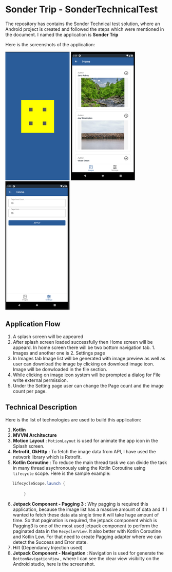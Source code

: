 # Sonder Trip - SonderTechnicalTest

The repository has contains the Sonder Technical test solution, where an Android project is created and followed the steps which were mentioned in the document. I named the application is <b>Sonder Trip</b> 

Here is the screenshots of the application:

<img src="https://github.com/aliahmedbd/MonsterLabTechnicalTest/blob/main/Screenshot%202021-11-24%20at%202.34.00%20PM.png" alt="" data-canonical-src="https://github.com/aliahmedbd/MonsterLabTechnicalTest/blob/main/Screenshot%202021-11-24%20at%202.34.00%20PM.png" width="200" height="400" />  <img src="https://github.com/aliahmedbd/MonsterLabTechnicalTest/blob/main/Screenshot%202021-11-24%20at%202.20.39%20PM.png" alt="" data-canonical-src="https://github.com/aliahmedbd/MonsterLabTechnicalTest/blob/main/Screenshot%202021-11-24%20at%202.20.39%20PM.png" width="200" height="400" />  <img src="https://github.com/aliahmedbd/MonsterLabTechnicalTest/blob/main/Screenshot%202021-11-24%20at%202.20.49%20PM.png" alt="" data-canonical-src="https://github.com/aliahmedbd/MonsterLabTechnicalTest/blob/main/Screenshot%202021-11-24%20at%202.20.49%20PM.png" width="200" height="400" />  

## Application Flow

1. A splash screen will be appeared
2. After splash screen loaded successfully then Home screen will be appeard. In home screen there will be two bottom navigation tab. 1. Images and another one is 2. Settings page
3. In Images tab Image list will be generated with image preview as well as user can download the image by clicking on download image icon. Image will be donwloaded in the file section.
4. While clicking on image icon system will be prompted a dialog for File write external permission.
5. Under the Setting page user can change the Page count and the image count per page.
  


## Technical Description

Here is the list of technologies are used to build this application:

1. <b>Kotlin</b>
2. <b>MVVM Architecture</b>
3. <b>Motion Layout</b> : `MotionLayout` is used for animate the app icon in the Splash screen.
4. <b> Retrofit, OkHttp</b> : To fetch the image data from API, I have used the network library which is Retrofit.
5. <b>Kotlin Coroutine</b> : To reduce the main thread task we can divide the task in many thread asychronously using the Kotlin Coroutine using `lifecycle` scope. Here is the sample example:   
```java
   lifecycleScope.launch {
          
        }
```
6. <b>Jetpack Component - Pagging 3</b> : Why pagging is required this application, because the image list has a massive amount of data and If I wanted to fetch these data ata single time it will take huge amount of time. So that pagination is required, the jetpack component which is Pagging3 is one of the most used jetpack component to perform the paginated data in the `RecyclerView`. It also better with Kotlin Coroutine and Kotlin Low. For that need to create Pagging adapter where we can detect the Success and Error state.
7.  Hilt (Dependancy Injection used)
10.  <b>Jetpack Component - Navigation</b> : Navigation is used for generate the  `BottomNavigationView` , where I can see the clear view visibilty on the Android studio, here is the screenshot.
